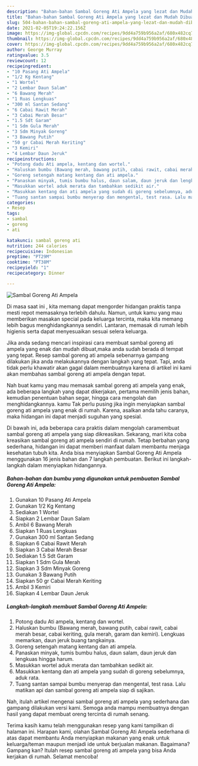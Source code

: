 ```yaml
---
description: "Bahan-bahan Sambal Goreng Ati Ampela yang lezat dan Mudah Dibuat"
title: "Bahan-bahan Sambal Goreng Ati Ampela yang lezat dan Mudah Dibuat"
slug: 504-bahan-bahan-sambal-goreng-ati-ampela-yang-lezat-dan-mudah-dibuat
date: 2021-02-05T19:24:22.156Z
image: https://img-global.cpcdn.com/recipes/9dd4a759b956a2af/680x482cq70/sambal-goreng-ati-ampela-foto-resep-utama.jpg
thumbnail: https://img-global.cpcdn.com/recipes/9dd4a759b956a2af/680x482cq70/sambal-goreng-ati-ampela-foto-resep-utama.jpg
cover: https://img-global.cpcdn.com/recipes/9dd4a759b956a2af/680x482cq70/sambal-goreng-ati-ampela-foto-resep-utama.jpg
author: George Murray
ratingvalue: 3.5
reviewcount: 12
recipeingredient:
- "10 Pasang Ati Ampela"
- "1/2 Kg Kentang"
- "1 Wortel"
- "2 Lembar Daun Salam"
- "6 Bawang Merah"
- "1 Ruas Lengkuas"
- "300 ml Santan Sedang"
- "6 Cabai Rawit Merah"
- "3 Cabai Merah Besar"
- "1.5 Sdt Garam"
- "1 Sdm Gula Merah"
- "3 Sdm Minyak Goreng"
- "3 Bawang Putih"
- "50 gr Cabai Merah Keriting"
- "3 Kemiri"
- "4 Lembar Daun Jeruk"
recipeinstructions:
- "Potong dadu Ati ampela, kentang dan wortel."
- "Haluskan bumbu (Bawang merah, bawang putih, cabai rawit, cabai merah besar, cabai keriting, gula merah, garam dan kemiri). Lengkuas memarkan, daun jeruk buang tangkainya."
- "Goreng setengah matang kentang dan ati ampela."
- "Panaskan minyak, tumis bumbu halus, daun salam, daun jeruk dan lengkuas hingga harum."
- "Masukkan wortel aduk merata dan tambahkan sedikit air."
- "Masukkan kentang dan ati ampela yang sudah di goreng sebelumnya, aduk rata."
- "Tuang santan sampai bumbu menyerap dan mengental, test rasa. Lalu matikan api dan sambal goreng ati ampela siap di sajikan."
categories:
- Resep
tags:
- sambal
- goreng
- ati

katakunci: sambal goreng ati 
nutrition: 244 calories
recipecuisine: Indonesian
preptime: "PT29M"
cooktime: "PT38M"
recipeyield: "1"
recipecategory: Dinner

---
```



![Sambal Goreng Ati Ampela](https://img-global.cpcdn.com/recipes/9dd4a759b956a2af/680x482cq70/sambal-goreng-ati-ampela-foto-resep-utama.jpg)

Di masa  saat ini , kita memang dapat mengorder hidangan praktis tanpa mesti repot memasaknya terlebih dahulu. Namun, untuk kamu yang mau memberikan masakan special pada keluarga tercinta, maka kita memang lebih bagus menghidangkannya sendiri. Lantaran, memasak di rumah lebih higienis serta dapat menyesuaikan sesuai selera keluarga.

Jika anda sedang mencari inspirasi cara membuat sambal goreng ati ampela yang enak dan mudah dibuat,maka anda sudah berada di tempat yang tepat. Resep sambal goreng ati ampela  sebenarnya gampang dilakukan jika anda melakukannya dengan langkah yang tepat. Tapi, anda tidak perlu khawatir akan gagal dalam membuatnya 
karena di artikel ini kami akan membahas sambal goreng ati ampela dengan tepat.  



Nah buat kamu yang mau memasak sambal goreng ati ampela yang enak, ada beberapa langkah yang dapat dikerjakan, pertama memilih jenis bahan, kemudian penentuan bahan segar, hingga cara mengolah dan menghidangkannya. kamu Tak perlu pusing jika ingin menyiapkan sambal goreng ati ampela yang enak di rumah. Karena, asalkan anda  tahu caranya, maka hidangan ini dapat menjadi suguhan yang spesial.

Di bawah ini, ada beberapa cara praktis  dalam mengolah caramembuat sambal goreng ati ampela yang siap dikreasikan. Sekarang, mari kita coba kreasikan sambal goreng ati ampela sendiri di rumah. Tetap berbahan yang sederhana, hidangan ini dapat memberi manfaat dalam membantu menjaga kesehatan tubuh kita. Anda bisa menyiapkan Sambal Goreng Ati Ampela menggunakan 16 jenis bahan dan 7 langkah pembuatan. Berikut ini langkah-langkah dalam menyiapkan hidangannya.

<!--inarticleads1-->

##### Bahan-bahan dan bumbu yang digunakan untuk pembuatan Sambal Goreng Ati Ampela:

1. Gunakan 10 Pasang Ati Ampela
1. Gunakan 1/2 Kg Kentang
1. Sediakan 1 Wortel
1. Siapkan 2 Lembar Daun Salam
1. Ambil 6 Bawang Merah
1. Siapkan 1 Ruas Lengkuas
1. Gunakan 300 ml Santan Sedang
1. Siapkan 6 Cabai Rawit Merah
1. Siapkan 3 Cabai Merah Besar
1. Sediakan 1.5 Sdt Garam
1. Siapkan 1 Sdm Gula Merah
1. Siapkan 3 Sdm Minyak Goreng
1. Gunakan 3 Bawang Putih
1. Siapkan 50 gr Cabai Merah Keriting
1. Ambil 3 Kemiri
1. Siapkan 4 Lembar Daun Jeruk




<!--inarticleads2-->

##### Langkah-langkah membuat Sambal Goreng Ati Ampela:

1. Potong dadu Ati ampela, kentang dan wortel.
1. Haluskan bumbu (Bawang merah, bawang putih, cabai rawit, cabai merah besar, cabai keriting, gula merah, garam dan kemiri). Lengkuas memarkan, daun jeruk buang tangkainya.
1. Goreng setengah matang kentang dan ati ampela.
1. Panaskan minyak, tumis bumbu halus, daun salam, daun jeruk dan lengkuas hingga harum.
1. Masukkan wortel aduk merata dan tambahkan sedikit air.
1. Masukkan kentang dan ati ampela yang sudah di goreng sebelumnya, aduk rata.
1. Tuang santan sampai bumbu menyerap dan mengental, test rasa. Lalu matikan api dan sambal goreng ati ampela siap di sajikan.




Nah, itulah artikel mengenai  sambal goreng ati ampela  yang sederhana dan gampang dilakukan versi kami. Semoga anda mampu membuatnya dengan hasil yang dapat membuat oreng tercinta di rumah senang. 

Terima kasih kamu telah menggunakan resep yang kami tampilkan di halaman ini. Harapan kami, olahan  Sambal Goreng Ati Ampela sederhana di atas dapat membantu Anda menyiapkan makanan yang enak untuk keluarga/teman maupun menjadi ide untuk berjualan makanan. Bagaimana? Gampang kan? Itulah resep sambal goreng ati ampela yang bisa Anda kerjakan di rumah. Selamat mencoba!

